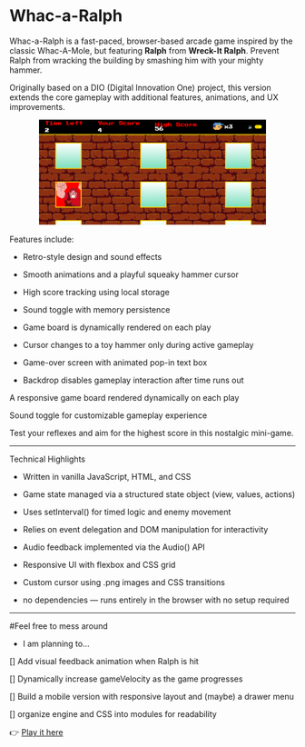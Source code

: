 # Whac-a-Ralph 
Whac-a-Ralph is a fast-paced, browser-based arcade game inspired by the classic Whac-A-Mole, but featuring **Ralph** from **Wreck-It Ralph**. 
Prevent Ralph from wracking the building by smashing him with your mighty hammer.

Originally based on a DIO (Digital Innovation One) project, this version extends the core gameplay with additional features, animations, and UX improvements.


<p align="center">
  <img src="./src/images/Screenshot.png" alt="Whac-a-Ralph gameplay screenshot" width="400" />
</p>

Features include:

- Retro-style design and sound effects

- Smooth animations and a playful squeaky hammer cursor

- High score tracking using local storage

- Sound toggle with memory persistence

- Game board is dynamically rendered on each play

- Cursor changes to a toy hammer only during active gameplay

- Game-over screen with animated pop-in text box

- Backdrop disables gameplay interaction after time runs out

A responsive game board rendered dynamically on each play


Sound toggle for customizable gameplay experience

Test your reflexes and aim for the highest score in this nostalgic mini-game.

---

Technical Highlights
- Written in vanilla JavaScript, HTML, and CSS

- Game state managed via a structured state object (view, values, actions)

- Uses setInterval() for timed logic and enemy movement

- Relies on event delegation and DOM manipulation for interactivity

- Audio feedback implemented via the Audio() API

- Responsive UI with flexbox and CSS grid

- Custom cursor using .png images and CSS transitions

+ no dependencies — runs entirely in the browser with no setup required

---

#Feel free to mess around 
- I am planning to...

[] Add visual feedback animation when Ralph is hit

[] Dynamically increase gameVelocity as the game progresses

[] Build a mobile version with responsive layout and (maybe) a drawer menu

[] organize engine and CSS into modules for readability 

👉 [Play it here](https://diolemos.github.io/Whac-A-Ralph/)
